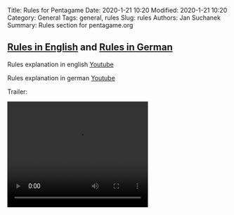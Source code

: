 Title: Rules for Pentagame
Date: 2020-1-21 10:20
Modified: 2020-1-21 10:20
Category: General
Tags: general, rules
Slug: rules
Authors: Jan Suchanek
Summary: Rules section for pentagame.org



## [Rules in English](/download/rules_en.pdf) and [Rules in German](/download/rules_de.pdf)

Rules explanation in english [Youtube](https://www.youtube.com/watch?v=pnXDFhH5gMI)

Rules explanation in german [Youtube](https://www.youtube.com/watch?v=H1BSNvzTxko)

Trailer:

<video width="320" height="240" controls>
  <source src="http://pentagame.org/video/Pentagame_Teaser_E.mp4" type="video/mp4">
</video>
